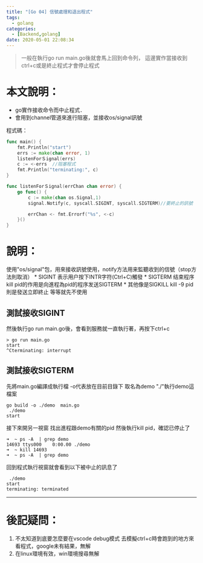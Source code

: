 ```yaml
---
title: "[Go 04] 信號處理和退出程式"
tags:
  - golang
categories:
  - [Backend,golang]
date: 2020-05-01 22:08:34
---
```


> 一般在執行go run main.go後就會馬上回到命令列，
這邊實作當接收到ctrl+c或是終止程式才會停止程式

# 本文說明：
- go實作接收命令而中止程式．
- 會用到channel管道來進行阻塞，並接收os/signal訊號

<!--more-->




程式碼：

```go
func main() {
	fmt.Println("start")
	errs := make(chan error, 1)
	listenForＳignal(errs)
	c := <-errs  //阻塞程式
	fmt.Println("terminating:", c)
}

func listenForＳignal(errChan chan error) {
	go func() {
		c := make(chan os.Signal,1)
		signal.Notify(c, syscall.SIGINT, syscall.SIGTERM)//要終止的訊號

		errChan <- fmt.Errorf("%s", <-c)
	}()
}

```

# 說明：
使用"os/signal"包，用來接收訊號使用，notify方法用来監聽收到的信號（stop方法則取消）
    * SIGINT	表示用户按下INTR字符(Ctrl+C)觸發
    * SIGTERM	结束程序 kill pid的作用是向進程為pid的程序发送SIGTERM
    * 其他像是SIGKILL   kill -9 pid則是發送立即終止 等等就先不使用



## 測試接收SIGINT

然後執行go run main.go後，會看到服務就一直執行著，再按下ctrl+c

```
> go run main.go
start
^Cterminating: interrupt
```

## 測試接收SIGTERM
先將main.go編譯成執行檔 -o代表放在目前目錄下 取名為demo
"./"執行demo這檔案
```
go build -o ./demo  main.go
 ./demo 
start
```

接下來開另一視窗 找出進程跟demo有關的pid 然後執行kill pid，確認已停止了
```
➜  ~ ps -A  | grep demo     
14693 ttys000    0:00.00 ./demo
➜  ~ kill 14693
➜  ~ ps -A  | grep demo
```

回到程式執行視窗就會看到以下被中止的訊息了

```
 ./demo
start
terminating: terminated
```

------------


# 後記疑問：
1. 不太知道到底要怎麼要在vscode debug模式
去模擬ctrl+c時會跑到的地方來看程式，google未有結果，無解
2. 在linux環境有效，win環境搜尋無解

